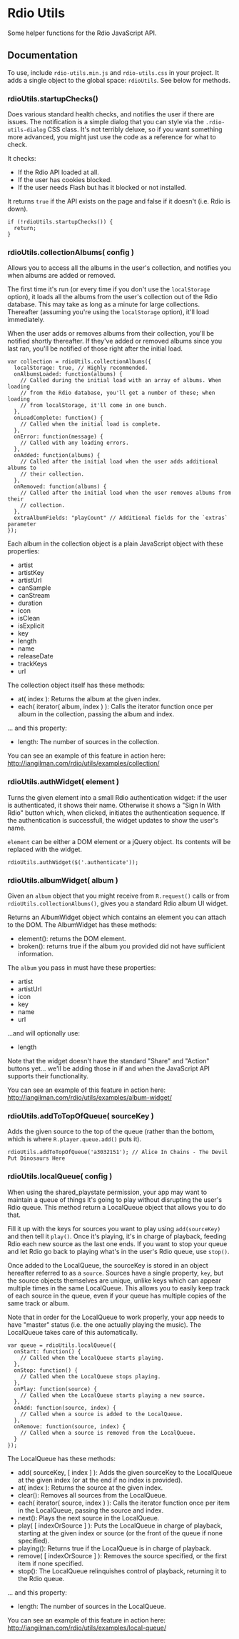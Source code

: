 # Rdio Utils

Some helper functions for the Rdio JavaScript API. 

## Documentation

To use, include `rdio-utils.min.js` and `rdio-utils.css` in your project. It adds a single object to the global space: `rdioUtils`.  See below for methods.

### rdioUtils.startupChecks()

Does various standard health checks, and notifies the user if there are issues. The notification is a simple dialog that you can style via the `.rdio-utils-dialog` CSS class. It's not terribly deluxe, so if you want something more advanced, you might just use the code as a reference for what to check.

It checks:

* If the Rdio API loaded at all.
* If the user has cookies blocked.
* If the user needs Flash but has it blocked or not installed.

It returns `true` if the API exists on the page and false if it doesn't (i.e. Rdio is down).

```
if (!rdioUtils.startupChecks()) {
  return;
}
``` 

### rdioUtils.collectionAlbums( config )

Allows you to access all the albums in the user's collection, and notifies you when albums are added or removed.

The first time it's run (or every time if you don't use the `localStorage` option), it loads all the albums from the user's collection out of the Rdio database. This may take as long as a minute for large collections. Thereafter (assuming you're using the `localStorage` option), it'll load immediately.

When the user adds or removes albums from their collection, you'll be notified shortly thereafter. If they've added or removed albums since you last ran, you'll be notified of those right after the initial load.

```
var collection = rdioUtils.collectionAlbums({
  localStorage: true, // Highly recommended.
  onAlbumsLoaded: function(albums) {
    // Called during the initial load with an array of albums. When loading
    // from the Rdio database, you'll get a number of these; when loading
    // from localStorage, it'll come in one bunch.
  },
  onLoadComplete: function() {
    // Called when the initial load is complete.
  },
  onError: function(message) {
    // Called with any loading errors.
  },
  onAdded: function(albums) {
    // Called after the initial load when the user adds additional albums to 
    // their collection.
  },
  onRemoved: function(albums) {
    // Called after the initial load when the user removes albums from their 
    // collection.
  },
  extraAlbumFields: "playCount" // Additional fields for the `extras` parameter
});
```

Each album in the collection object is a plain JavaScript object with these properties:

* artist
* artistKey
* artistUrl
* canSample
* canStream
* duration
* icon
* isClean
* isExplicit
* key
* length
* name
* releaseDate
* trackKeys
* url

The collection object itself has these methods:

* at( index ): Returns the album at the given index.
* each( iterator( album, index ) ): Calls the iterator function once per album in the collection, passing the album and index.

... and this property:

* length: The number of sources in the collection.

You can see an example of this feature in action here: http://iangilman.com/rdio/utils/examples/collection/

### rdioUtils.authWidget( element )

Turns the given element into a small Rdio authentication widget: if the user is authenticated, it shows their name. Otherwise it shows a "Sign In With Rdio" button which, when clicked, initiates the authentication sequence. If the authentication is successfull, the widget updates to show the user's name.

`element` can be either a DOM element or a jQuery object. Its contents will be replaced with the widget.

```
rdioUtils.authWidget($('.authenticate'));
```

### rdioUtils.albumWidget( album )

Given an `album` object that you might receive from `R.request()` calls or from `rdioUtils.collectionAlbums()`, gives you a standard Rdio album UI widget.

Returns an AlbumWidget object which contains an element you can attach to the DOM. The AlbumWidget has these methods:

* element(): returns the DOM element.
* broken(): returns true if the album you provided did not have sufficient information.

The `album` you pass in must have these properties:

* artist
* artistUrl
* icon
* key
* name
* url

...and will optionally use:

* length

Note that the widget doesn't have the standard "Share" and "Action" buttons yet... we'll be adding those in if and when the JavaScript API supports their functionality.

You can see an example of this feature in action here: http://iangilman.com/rdio/utils/examples/album-widget/

### rdioUtils.addToTopOfQueue( sourceKey )

Adds the given source to the top of the queue (rather than the bottom, which is where `R.player.queue.add()` puts it).

```
rdioUtils.addToTopOfQueue('a3032151'); // Alice In Chains - The Devil Put Dinosaurs Here
```

### rdioUtils.localQueue( config )

When using the shared_playstate permission, your app may want to maintain a queue of things it's going to play without disrupting the user's Rdio queue. This method return a LocalQueue object that allows you to do that. 

Fill it up with the keys for sources you want to play using `add(sourceKey)` and then tell it `play()`. Once it's playing, it's in charge of playback, feeding Rdio each new source as the last one ends. If you want to stop your queue and let Rdio go back to playing what's in the user's Rdio queue, use `stop()`.

Once added to the LocalQueue, the sourceKey is stored in an object hereafter referred to as a `source`. Sources have a single property, `key`, but the source objects themselves are unique, unlike keys which can appear multiple times in the same LocalQueue. This allows you to easily keep track of each source in the queue, even if your queue has multiple copies of the same track or album.

Note that in order for the LocalQueue to work properly, your app needs to have "master" status (i.e. the one actually playing the music). The LocalQueue takes care of this automatically.

```
var queue = rdioUtils.localQueue({
  onStart: function() {
    // Called when the LocalQueue starts playing.
  },
  onStop: function() {
    // Called when the LocalQueue stops playing.
  },
  onPlay: function(source) {
    // Called when the LocalQueue starts playing a new source.
  },
  onAdd: function(source, index) {
    // Called when a source is added to the LocalQueue.
  },
  onRemove: function(source, index) {
    // Called when a source is removed from the LocalQueue.
  }  
});
```

The LocalQueue has these methods:

* add( sourceKey, [ index ] ): Adds the given sourceKey to the LocalQueue at the given index (or at the end if no index is provided).
* at( index ): Returns the source at the given index.
* clear(): Removes all sources from the LocalQueue.
* each( iterator( source, index ) ): Calls the iterator function once per item in the LocalQueue, passing the source and index.
* next(): Plays the next source in the LocalQueue.
* play( [ indexOrSource ] ): Puts the LocalQueue in charge of playback, starting at the given index or source (or the front of the queue if none specified).
* playing(): Returns true if the LocalQueue is in charge of playback.
* remove( [ indexOrSource ] ): Removes the source specified, or the first item if none specified.
* stop(): The LocalQueue relinquishes control of playback, returning it to the Rdio queue.

... and this property:

* length: The number of sources in the LocalQueue.

You can see an example of this feature in action here: http://iangilman.com/rdio/utils/examples/local-queue/

